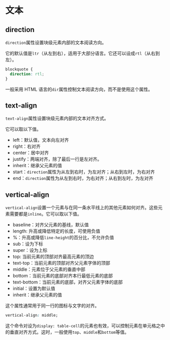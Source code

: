 # 文本

## direction

`direction`属性设置块级元素内部的文本阅读方向。

它的默认值是`ltr`（从左到右），适用于大部分语言。它还可以设成`rtl`（从右到左）。

```css
blockquote {
  direction: rtl;
}
```

一般采用 HTML 语言的`dir`属性控制文本阅读方向，而不是使用这个属性。

## text-align

`text-align`属性设置块级元素内部的文本对齐方式。

它可以取以下值。

- left：默认值，文本向左对齐
- right：右对齐
- center：居中对齐
- justify：两端对齐，除了最后一行是左对齐。
- inherit：继承父元素的值
- start：`direction`属性为从左到右时，为左对齐；从右到左时，为右对齐
- end：`direction`属性为从左到右时，为右对齐；从右到左时，为左对齐

## vertical-align

`vertical-align`设置一个元素与在同一条水平线上的其他元素如何对齐。这些元素需要都是`inline`。它可以取以下值。

- baseline：对齐父元素的基线，默认值
- length: 升高或降低特定的长度，可使用负值
- %：升高或降低`line-height`的百分比，不允许负值
- sub：设为下标
- super：设为上标
- top: 当前元素的顶部对齐最高元素的顶边
- text-top：当前元素的顶部对齐父元素字体的顶部
- middle：元素位于父元素的垂直中部
- bottom：当前元素的底部对齐本行最低元素的底部
- text-bottom：当前元素的底部，对齐父元素字体的底部
- initial：设置为默认值
- inherit：继承父元素的值

这个属性通常用于同一行的图标与文字的对齐。

```css
vertical-align: middle;
```

这个命令对设为`display: table-cell`的元素也有效，可以控制元素在单元格之中的垂直对齐方式。这时，一般使用`top`、`middle`和`bottom`等值。

